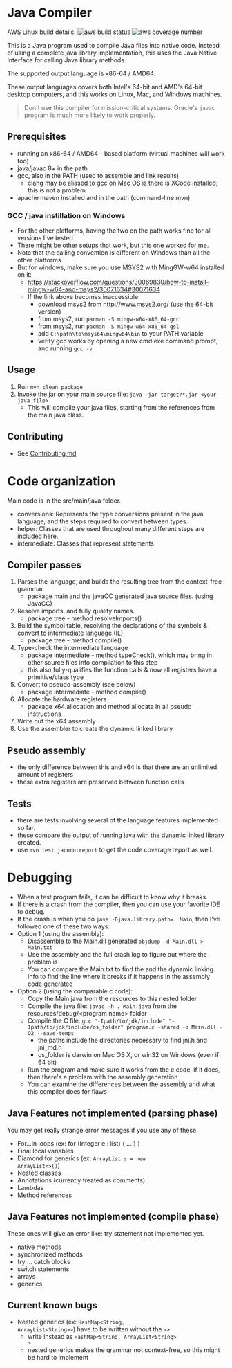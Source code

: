 # Java Compiler

<p>
    AWS Linux build details:
    <img src="https://codebuild.us-east-1.amazonaws.com/badges?uuid=eyJlbmNyeXB0ZWREYXRhIjoiZlQycVNFMGV4NEdDOGI4MWo1TDBFVXFERWdVZk80WCtGUnV1MHZtcmQvRVlXQ0g3eCtvaDlsK3FwRVRNQjF0Zm5GVHdSTDlNaU5hbWQ1ZmNqMGdyN3hBPSIsIml2UGFyYW1ldGVyU3BlYyI6IjVHWHdEY09EZjlicVlYUUYiLCJtYXRlcmlhbFNldFNlcmlhbCI6MX0%3D&branch=master" alt="aws build status"/>
    <img src="https://s3.amazonaws.com/java-compiler-badges/coverageReport.svg" alt="aws coverage number" />
</p>

This is a Java program used to compile Java files into native code.
Instead of using a complete java library implementation, this uses the Java Native Interface for calling
Java library methods.

The supported output language is x86-64 / AMD64.

These output languages covers both Intel's 64-bit and AMD's 64-bit
desktop computers, and this works on Linux, Mac, and Windows machines.

> Don't use this compiler for mission-critical systems. Oracle's `javac` program is much more likely to work properly.

## Prerequisites
 - running an x86-64 / AMD64 - based platform (virtual machines will work too)
 - java/javac 8+ in the path
 - gcc, also in the PATH (used to assemble and link results)
   - clang may be aliased to gcc on Mac OS is there is XCode installed; this is not a problem
 - apache maven installed and in the path (command-line mvn)

### GCC / java instillation on Windows
 - For the other platforms, having the two on the path works fine for all versions I've tested
 - There might be other setups that work, but this one worked for me.
 - Note that the calling convention is different on Windows than all the other platforms
 - But for windows, make sure you use MSYS2 with MingGW-w64 installed on it:
   - https://stackoverflow.com/questions/30069830/how-to-install-mingw-w64-and-msys2/30071634#30071634
   - If the link above becomes inaccessible:
     - download msys2 from http://www.msys2.org/ (use the 64-bit version)
     - from msys2, run `pacman -S mingw-w64-x86_64-gcc`
     - from msys2, run `pacman -S mingw-w64-x86_64-gsl`
     - add `C:\path\to\msys64\mingw64\bin` to your PATH variable
     - verify gcc works by opening a new cmd.exe command prompt, and running `gcc -v`

## Usage
1. Run `mvn clean package`
2. Invoke the jar on your main source file: `java -jar target/*.jar <your java file>`
   - This will compile your java files, starting from the references from the main java class.

## Contributing
 - See [Contributing.md](CONTRIBUTING.MD)
 
# Code organization

Main code is in the src/main/java folder.
 - conversions: Represents the type conversions present in the java language, and the steps required to convert between types.
 - helper: Classes that are used throughout many different steps are included here.
 - intermediate: Classes that represent statements

## Compiler passes
1. Parses the language, and builds the resulting tree from the context-free grammar.
   - package main and the javaCC generated java source files. (using JavaCC)
2. Resolve imports, and fully qualify names.
   - package tree - method resolveImports()
3. Build the symbol table, resolving the declarations of the symbols & convert to intermediate language (IL)
   - package tree - method compile()
4. Type-check the intermediate language
   - package intermediate - method typeCheck(), which may bring in other source files into compilation to this step
   - this also fully-qualifies the function calls & now all registers have a primitive/class type
5. Convert to pseudo-assembly (see below)
   - package intermediate - method compile()
6. Allocate the hardware registers
   - package x64.allocation and method allocate in all pseudo instructions
7. Write out the x64 assembly
8. Use the assembler to create the dynamic linked library


## Pseudo assembly
 - the only difference between this and x64 is that there are an unlimited amount of registers
 - these extra registers are preserved between function calls

## Tests
- there are tests involving several of the language features implemented so far.
- these compare the output of running java with the dynamic linked library created.
- use `mvn test jacoco:report` to get the code coverage report as well.

# Debugging
- When a test program fails, it can be difficult to know why it breaks.
- If there is a crash from the compiler, then you can use your favorite IDE to debug.
- If the crash is when you do `java -Djava.library.path=. Main`, then I've followed one of these two ways:
- Option 1 (using the assembly):
   - Disassemble to the Main.dll generated `objdump -d Main.dll > Main.txt`
   - Use the assembly and the full crash log to figure out where the problem is
   - You can compare the Main.txt to find the and the dynamic linking info to find the line where it breaks if it happens in the assembly code generated
- Option 2 (using the comparable c code):
   - Copy the Main.java from the resources to this nested folder
   - Compile the java file: `javac -h . Main.java` from the resources/debug/&lt;program name&gt; folder
   - Compile the C file: `gcc "-Ipath/to/jdk/include" "-Ipath/to/jdk/include/os_folder" program.c -shared -o Main.dll -O2 --save-temps`
      - the paths include the directories necessary to find jni.h and jni_md.h
      - os_folder is darwin on Mac OS X, or win32 on Windows (even if 64 bit)
   - Run the program and make sure it works from the c code, if it does, then there's a problem with the assembly generation
   - You can examine the differences between the assembly and what this compiler does for flaws
 

## Java Features not implemented (parsing phase)
You may get really strange error messages if you use any of these.
- For...in loops (ex: for (Integer e : list) { ... }  )
- Final local variables
- Diamond for generics  (ex: <code>ArrayList<String> s = new ArrayList<>()</code>)
- Nested classes
- Annotations (currently treated as comments)
- Lambdas
- Method references


## Java Features not implemented (compile phase)
These ones will give an error like: try statement not implemented yet.
- native methods
- synchronized methods
- try ... catch blocks
- switch statements
- arrays
- generics

## Current known bugs
- Nested generics (ex: <code>HashMap&lt;String, ArrayList&lt;String&gt;&gt;</code>) have to be written without the <code>&gt;&gt;</code>
  - write instead as <code>HashMap&lt;String, ArrayList&lt;String&gt; &gt;</code>
  - nested generics makes the grammar not context-free, so this might be hard to implement
